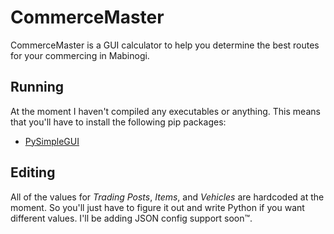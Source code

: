 # CommerceMaster

CommerceMaster is a GUI calculator to help you determine the best routes for your commercing in Mabinogi.

## Running

At the moment I haven't compiled any executables or anything. This means that you'll have to install the following pip packages:

- [PySimpleGUI](https://pypi.org/project/PySimpleGUI/)

## Editing

All of the values for *Trading Posts*, *Items*, and *Vehicles* are hardcoded at the moment. So you'll just have to figure it out and write Python if you want different values. I'll be adding JSON config support soon™.